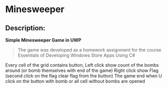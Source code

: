 # Minesweeper


## Description:
**Simple Minesweeper Game in UWP**

>The game was developed as a homework assignment for the course Essentials of Developing Windows Store Apps Using C#

Every cell of the grid contains button,
Left click show count of the bombs around (or bomb themselves with end of the game)
Right click show Flag (second click on the flag clear flag from the button)
The game end when U click on the button with bomb or all cell without bombs are opened
